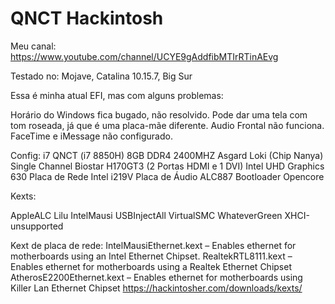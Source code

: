 # QNCT Hackintosh

Meu canal:
https://www.youtube.com/channel/UCYE9gAddfibMTIrRTinAEvg

Testado no:
Mojave, Catalina 10.15.7, Big Sur

Essa é minha atual EFI, mas com alguns problemas:

Horário do Windows fica bugado, não resolvido.
Pode dar uma tela com tom roseada, já que é uma placa-mãe diferente.
Audio Frontal não funciona.
FaceTime e iMessage não configurado.

Config:
i7 QNCT (i7 8850H)
8GB DDR4 2400MHZ Asgard Loki (Chip Nanya) Single Channel
Biostar H170GT3 (2 Portas HDMI e 1 DVI)
Intel UHD Graphics 630
Placa de Rede Intel i219V
Placa de Áudio ALC887
Bootloader Opencore

Kexts:

AppleALC
Lilu
IntelMausi
USBInjectAll
VirtualSMC
WhateverGreen
XHCI-unsupported

Kext de placa de rede:
IntelMausiEthernet.kext – Enables ethernet for motherboards using an Intel Ethernet Chipset.
RealtekRTL8111.kext – Enables ethernet for motherboards using a Realtek Ethernet Chipset
AtherosE2200Ethernet.kext – Enables ethernet for motherboards using Killer Lan Ethernet Chipset
https://hackintosher.com/downloads/kexts/
